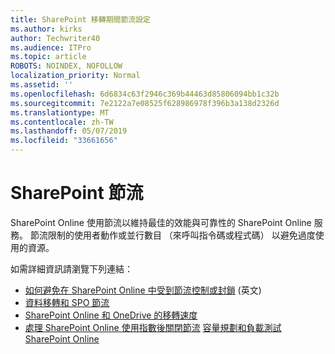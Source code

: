 ```yaml
---
title: SharePoint 移轉期間節流設定
ms.author: kirks
author: Techwriter40
ms.audience: ITPro
ms.topic: article
ROBOTS: NOINDEX, NOFOLLOW
localization_priority: Normal
ms.assetid: ''
ms.openlocfilehash: 6d6834c63f2946c369b44463d85806094bb1c32b
ms.sourcegitcommit: 7e2122a7e08525f628986978f396b3a138d2326d
ms.translationtype: MT
ms.contentlocale: zh-TW
ms.lasthandoff: 05/07/2019
ms.locfileid: "33661656"
---
```

# <a name="sharepoint-throttling"></a>SharePoint 節流

SharePoint Online 使用節流以維持最佳的效能與可靠性的 SharePoint Online 服務。 節流限制的使用者動作或並行數目 （來呼叫指令碼或程式碼） 以避免過度使用的資源。 

如需詳細資訊請瀏覽下列連結：

- [如何避免在 SharePoint Online 中受到節流控制或封鎖](https://docs.microsoft.com/en-us/sharepoint/dev/general-development/how-to-avoid-getting-throttled-or-blocked-in-sharepoint-online) (英文)
- [資料移轉和 SPO 節流](https://blogs.technet.microsoft.com/sposupport/2017/08/12/data-migration-and-spo-service-throttling/)
- [SharePoint Online 和 OneDrive 的移轉速度](https://docs.microsoft.com/en-us/sharepointmigration/sharepoint-online-and-onedrive-migration-speed)
- [處理 SharePoint Online 使用指數後關閉節流](https://docs.microsoft.com/en-us/sharepoint/dev/solution-guidance/handle-sharepoint-online-throttling-by-using-exponential-back-off)
[容量規劃和負載測試 SharePoint Online](https://support.office.com/en-us/article/Capacity-planning-and-load-testing-SharePoint-Online-c932bd9b-fb9a-47ab-a330-6979d03688c0)